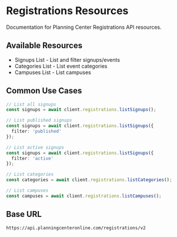 # Registrations Resources

Documentation for Planning Center Registrations API resources.

## Available Resources

- Signups List - List and filter signups/events
- Categories List - List event categories
- Campuses List - List campuses

## Common Use Cases

```typescript
// List all signups
const signups = await client.registrations.listSignups();

// List published signups
const signups = await client.registrations.listSignups({
  filter: 'published'
});

// List active signups
const signups = await client.registrations.listSignups({
  filter: 'active'
});

// List categories
const categories = await client.registrations.listCategories();

// List campuses
const campuses = await client.registrations.listCampuses();
```

## Base URL

```
https://api.planningcenteronline.com/registrations/v2
```
